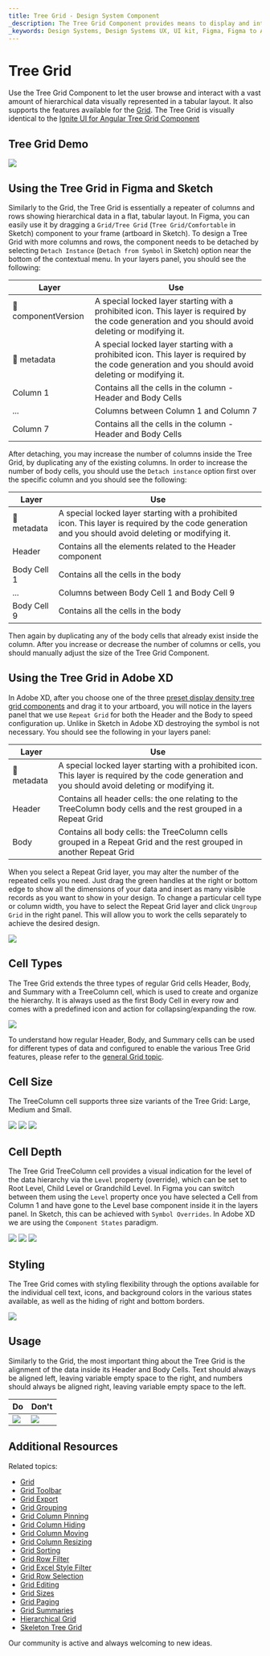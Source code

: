 ```yaml
---
title: Tree Grid - Design System Component
_description: The Tree Grid Component provides means to display and interact with hierarchical data in a tabular fashion.
_keywords: Design Systems, Design Systems UX, UI kit, Figma, Figma to Angular, Export code from Figma, Figma to HTML, Figma UI kits, Sketch, Ignite UI for Angular, Sketch to Angular, Angular, Angular Design System, Export code from Sketch, Design Kits for Angular, Sketch HTML, Sketch to HTML, Sketch UI kits, Adobe XD, Adobe XD to Angular, Export code from Adobe XD, Adobe XD to HTML, Adobe XD UI kits
---
```


# Tree Grid

Use the Tree Grid Component to let the user browse and interact with a vast amount of hierarchical data visually represented in a tabular layout. It also supports the features available for the [Grid](grid.md). The Tree Grid is visually identical to the [Ignite UI for Angular Tree Grid Component](https://www.infragistics.com/products/ignite-ui-angular/angular/components/treegrid/tree_grid.html)

## Tree Grid Demo

<img class="responsive-img" src="../images/tree_grid_demo.png" srcset="../images/tree_grid_demo@2x.png 2x" />

## Using the Tree Grid in Figma and Sketch

Similarly to the Grid, the Tree Grid is essentially a repeater of columns and rows showing hierarchical data in a flat, tabular layout. In Figma, you can easily use it by dragging a `Grid/Tree Grid` (`Tree Grid/Comfortable` in Sketch) component to your frame (artboard in Sketch). To design a Tree Grid with more columns and rows, the component needs to be detached by selecting `Detach Instance` (`Detach from Symbol` in Sketch) option near the bottom of the contextual menu. In your layers panel, you should see the following:

| Layer                        | Use                                                                                                                                                  |
| ---------------------------- | ---------------------------------------------------------------------------------------------------------------------------------------------------- |
| 🚫 componentVersion &nbsp; | A special locked layer starting with a prohibited icon. This layer is required by the code generation and you should avoid deleting or modifying it. |
| 🚫 metadata | A special locked layer starting with a prohibited icon. This layer is required by the code generation and you should avoid deleting or modifying it. |
| Column 1                       | Contains all the cells in the column - Header and Body Cells                                                                                                                |
| ...                            | Columns between Column 1 and Column 7                                             |
| Column 7                       | Contains all the cells in the column - Header and Body Cells                                                                                                                |

After detaching, you may increase the number of columns inside the Tree Grid, by duplicating any of the existing columns. In order to increase the number of body cells, you should use the `Detach instance` option first over the specific column and you should see the following:

| Layer                        | Use                                                                                                                                                  |
| ---------------------------- | ---------------------------------------------------------------------------------------------------------------------------------------------------- |
| 🚫 metadata | A special locked layer starting with a prohibited icon. This layer is required by the code generation and you should avoid deleting or modifying it. |
| Header                      | Contains all the elements related to the Header component                                                                                                              |
| Body Cell 1                       | Contains all the cells in the body                                                                                                                   |
| ...                               | Columns between Body Cell 1 and Body Cell 9                                      |
| Body Cell 9                       | Contains all the cells in the body                                                                                                                   |

Then again by duplicating any of the body cells that already exist inside the column. After you increase or decrease the number of columns or cells, you should manually adjust the size of the Tree Grid Component.

## Using the Tree Grid in Adobe XD

In Adobe XD, after you choose one of the three [preset display density tree grid components](grid-sizes.md) and drag it to your artboard, you will notice in the layers panel that we use `Repeat Grid` for both the Header and the Body to speed configuration up. Unlike in Sketch in Adobe XD destroying the symbol is not necessary. You should see the following in your layers panel:

| Layer                        | Use                                                                                                                                                  |
| ---------------------------- | ---------------------------------------------------------------------------------------------------------------------------------------------------- |
| 🚫 metadata | A special locked layer starting with a prohibited icon. This layer is required by the code generation and you should avoid deleting or modifying it. |
| Header                       | Contains all header cells: the one relating to the TreeColumn body cells and the rest grouped in a Repeat Grid                                                                                                                 |
| Body                         | Contains all body cells: the TreeColumn cells grouped in a Repeat Grid and the rest grouped in another Repeat Grid                                                                                                                  |

When you select a Repeat Grid layer, you may alter the number of the repeated cells you need. Just drag the green handles at the right or bottom edge to show all the dimensions of your data and insert as many visible records as you want to show in your design. To change a particular cell type or column width, you have to select the Repeat Grid layer and click `Ungroup Grid` in the right panel. This will allow you to work the cells separately to achieve the desired design.

<img class="responsive-img" src="../images/tgrid_layers_panel_adobe_xd.png" srcset="../images/tgrid_layers_panel_adobe_xd@2x.png 2x" />

## Cell Types

The Tree Grid extends the three types of regular Grid cells Header, Body, and Summary with a TreeColumn cell, which is used to create and organize the hierarchy. It is always used as the first Body Cell in every row and comes with a predefined icon and action for collapsing/expanding the row.

<img class="responsive-img" src="../images/tree_grid_column_cell.png" srcset="../images/tree_grid_column_cell@2x.png 2x" />

To understand how regular Header, Body, and Summary cells can be used for different types of data and configured to enable the various Tree Grid features, please refer to the [general Grid topic](grid.md).

## Cell Size

The TreeColumn cell supports three size variants of the Tree Grid: Large, Medium and Small.

<img class="responsive-img" src="../images/tree_grid_column_cell_large.png" srcset="../images/tree_grid_column_cell_large@2x.png 2x" />
<img class="responsive-img" src="../images/tree_grid_column_cell_medium.png" srcset="../images/tree_grid_column_cell_medium@2x.png 2x" />
<img class="responsive-img" src="../images/tree_grid_column_cell_small.png" srcset="../images/tree_grid_column_cell_small@2x.png 2x" />

## Cell Depth

The Tree Grid TreeColumn cell provides a visual indication for the level of the data hierarchy via the `Level` property (override), which can be set to Root Level, Child Level or Grandchild Level. In Figma you can switch between them using the `Level` property once you have selected a Cell from Column 1 and have gone to the Level base component inside it in the layers panel. In Sketch, this can be achieved with `Symbol Overrides`. In Adobe XD we are using the `Component States` paradigm.

<img class="responsive-img" src="../images/tree_grid_cell_body_root_level.png" srcset="../images/tree_grid_cell_body_root_level@2x.png 2x" />
<img class="responsive-img" src="../images/tree_grid_cell_body_child_level.png" srcset="../images/tree_grid_cell_body_child_level@2x.png 2x" />
<img class="responsive-img" src="../images/tree_grid_cell_body_grandchild_level.png" srcset="../images/tree_grid_cell_body_grandchild_level@2x.png 2x" />

## Styling

The Tree Grid comes with styling flexibility through the options available for the individual cell text, icons, and background colors in the various states available, as well as the hiding of right and bottom borders.

<img class="responsive-img" src="../images/tree_grid_styling.png" srcset="../images/tree_grid_styling@2x.png 2x" />

## Usage

Similarly to the Grid, the most important thing about the Tree Grid is the alignment of the data inside its Header and Body Cells. Text should always be aligned left, leaving variable empty space to the right, and numbers should always be aligned right, leaving variable empty space to the left.

| Do                                                                                                | Don't                                                                                                 |
| ------------------------------------------------------------------------------------------------- | ----------------------------------------------------------------------------------------------------- |
| <img class="responsive-img" src="../images/tree_grid_do1.png" srcset="../images/tree_grid_do1@2x.png 2x" /> | <img class="responsive-img" src="../images/tree_grid_dont1.png" srcset="../images/tree_grid_dont1@2x.png 2x" /> |

## Additional Resources

Related topics:

- [Grid](grid.md)
- [Grid Toolbar](grid-toolbar.md)
- [Grid Export](grid-export.md)
- [Grid Grouping](grid-grouping.md)
- [Grid Column Pinning](grid-column-pinning.md)
- [Grid Column Hiding](grid-column-hiding.md)
- [Grid Column Moving](grid-column-moving.md)
- [Grid Column Resizing](grid-column-resizing.md)
- [Grid Sorting](grid-sorting.md)
- [Grid Row Filter](grid-row-filter.md)
- [Grid Excel Style Filter](grid-excel-style-filter.md)
- [Grid Row Selection](grid-row-selection.md)
- [Grid Editing](grid-editing.md)
- [Grid Sizes](grid-sizes.md)
- [Grid Paging](grid-paging.md)
- [Grid Summaries](grid-summaries.md)
- [Hierarchical Grid](hierarchical-grid.md)
- [Skeleton Tree Grid](tree-grid-skeleton.md)
  <div class="divider--half"></div>

Our community is active and always welcoming to new ideas.
